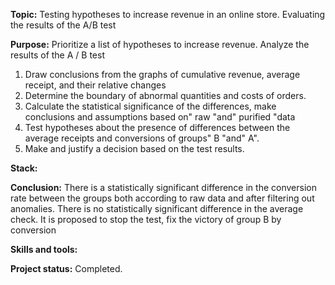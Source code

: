 __Topic:__ Testing hypotheses to increase revenue in an online store. Evaluating the results of the A/B test

__Purpose:__ 
Prioritize a list of hypotheses to increase revenue.
Analyze the results of the A / B test
1. Draw conclusions from the graphs of cumulative revenue, average receipt, and their relative changes
2. Determine the boundary of abnormal quantities and costs of orders.
3. Calculate the statistical significance of the differences, make conclusions and assumptions based on" raw "and" purified "data 
4. Test hypotheses about the presence of differences between the average receipts and conversions of groups" B "and" A".
5. Make and justify a decision based on the test results.

__Stack:__

__Conclusion:__ There is a statistically significant difference in the conversion rate between the groups both according to raw data and after filtering out anomalies.
There is no statistically significant difference in the average check.
It is proposed to stop the test, fix the victory of group B by conversion

__Skills and tools:__ 

__Project status:__ Completed.


